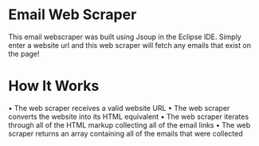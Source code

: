 # Email Web Scraper
This email webscraper was built using Jsoup in the Eclipse IDE. Simply enter a website url and this web scraper will fetch any emails that exist on the page!

# How It Works
• The web scraper receives a valid website URL
• The web scraper converts the website into its HTML equivalent
• The web scraper iterates through all of the HTML markup collecting all of the email links
• The web scraper returns an array containing all of the emails that were collected




